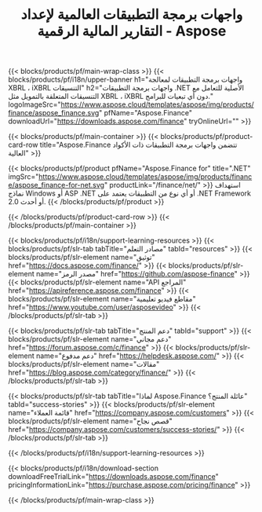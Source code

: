 ﻿---
title: واجهات برمجة التطبيقات العالمية لإعداد التقارير المالية الرقمية - Aspose 
weight: 10
url: /ar/family
description: مكتبة للتعامل مع التنسيقات المتعلقة بالتمويل المستخدمة في حفظ الملفات للشركات وإنشاء تقارير للأموال والرافعات على أي منصة
---
{{< blocks/products/pf/main-wrap-class >}}
{{< blocks/products/pf/i18n/upper-banner h1="واجهات برمجة التطبيقات لمعالجة XBRL ، iXBRL التنسيقات" h2="واجهات برمجة التطبيقات .NET الأصلية للتعامل مع التنسيقات المتعلقة بالتمويل مثل XBRL ، iXBRL دون أي تبعيات للبرامج." logoImageSrc="https://www.aspose.cloud/templates/aspose/img/products/finance/aspose_finance.svg" pfName="Aspose.Finance" downloadUrl="https://downloads.aspose.com/finance" tryOnlineUrl="" >}}

{{< blocks/products/pf/main-container >}}
{{< blocks/products/pf/product-card-row title="Aspose.Finance تتضمن واجهات برمجة التطبيقات ذات الأكواد العالية" >}}

{{< blocks/products/pf/product pfName="Aspose.Finance for" title=".NET" imgSrc="https://www.aspose.cloud/templates/aspose/img/products/finance/aspose_finance-for-net.svg" productLink="/finance/net/" >}}
استهداف نماذج Windows أو ASP .NET أو أي نوع من التطبيقات يعتمد على .NET Framework 2.0 أو أحدث.
{{< /blocks/products/pf/product >}}

{{< /blocks/products/pf/product-card-row >}}
{{< /blocks/products/pf/main-container >}}

{{< blocks/products/pf/i18n/support-learning-resources >}}
{{< blocks/products/pf/slr-tab tabTitle="مصادر التعلم" tabId="resources" >}}
{{< blocks/products/pf/slr-element name="توثيق" href="https://docs.aspose.com/finance/" >}}
{{< blocks/products/pf/slr-element name="مصدر الرمز" href="https://github.com/aspose-finance" >}}
{{< blocks/products/pf/slr-element name="API المراجع" href="https://apireference.aspose.com/finance" >}}
{{< blocks/products/pf/slr-element name="مقاطع فيديو تعليمية" href="https://www.youtube.com/user/asposevideo" >}}
{{< /blocks/products/pf/slr-tab >}}

{{< blocks/products/pf/slr-tab tabTitle="دعم المنتج" tabId="support" >}}
{{< blocks/products/pf/slr-element name="دعم مجاني" href="https://forum.aspose.com/c/finance" >}}
{{< blocks/products/pf/slr-element name="دعم مدفوع" href="https://helpdesk.aspose.com/" >}}
{{< blocks/products/pf/slr-element name="مقالات" href="https://blog.aspose.com/category/finance/" >}}
{{< /blocks/products/pf/slr-tab >}}

{{< blocks/products/pf/slr-tab tabTitle="لماذا Aspose.Finance عائلة المنتج؟" tabId="success-stories" >}}
{{< blocks/products/pf/slr-element name="قائمة العملاء" href="https://company.aspose.com/customers" >}}
{{< blocks/products/pf/slr-element name="قصص نجاح" href="https://company.aspose.com/customers/success-stories/" >}}
{{< /blocks/products/pf/slr-tab >}}

{{< /blocks/products/pf/i18n/support-learning-resources >}}

{{< blocks/products/pf/i18n/download-section downloadFreeTrialLink="https://downloads.aspose.com/finance" pricingInformationLink="https://purchase.aspose.com/pricing/finance" >}}

{{< /blocks/products/pf/main-wrap-class >}}